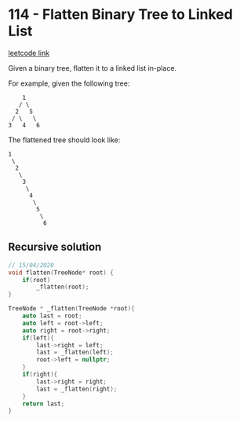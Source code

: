 # 114 - Flatten Binary Tree to Linked List

[leetcode link](https://leetcode.com/problems/flatten-binary-tree-to-linked-list/)

Given a binary tree, flatten it to a linked list in-place.

For example, given the following tree:

```
    1
   / \
  2   5
 / \   \
3   4   6
```

The flattened tree should look like:

```
1
 \
  2
   \
    3
     \
      4
       \
        5
         \
          6
```

## Recursive solution

```cpp
// 15/04/2020
void flatten(TreeNode* root) {
    if(root)
        _flatten(root);
}

TreeNode * _flatten(TreeNode *root){
    auto last = root;
    auto left = root->left;
    auto right = root->right;
    if(left){
        last->right = left;
        last = _flatten(left);
        root->left = nullptr;
    }
    if(right){
        last->right = right;
        last = _flatten(right);
    }
    return last;
}
```
